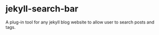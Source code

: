 # jekyll-search-bar
A plug-in tool for any jekyll blog website to allow user to search posts and tags.

